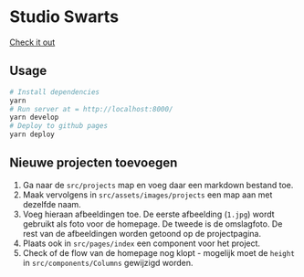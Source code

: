 # Studio Swarts

[Check it out](http://studioswarts.com/)

## Usage

```sh
# Install dependencies
yarn
# Run server at = http://localhost:8000/
yarn develop
# Deploy to github pages
yarn deploy
```

## Nieuwe projecten toevoegen

1. Ga naar de `src/projects` map en voeg daar een markdown bestand toe.
1. Maak vervolgens in `src/assets/images/projects` een map aan met dezelfde naam.
1. Voeg hieraan afbeeldingen toe.  De eerste afbeelding (`1.jpg`) wordt gebruikt als foto voor de homepage. De tweede is de omslagfoto. De rest van de afbeeldingen worden getoond op de projectpagina.
1. Plaats ook in `src/pages/index` een component voor het project.
1. Check of de flow van de homepage nog klopt - mogelijk moet de `height` in `src/components/Columns` gewijzigd worden.
